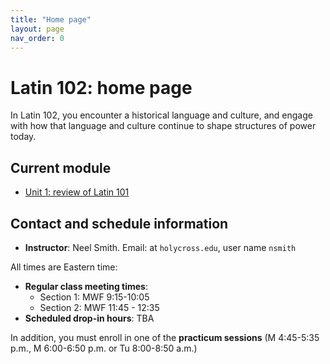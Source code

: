 ```yaml
---
title: "Home page"
layout: page
nav_order: 0
---
```



# Latin 102: home page

In Latin 102, you encounter a historical language and culture, and engage with how that language and culture continue to shape structures of power today.


## Current module

- [Unit 1: review of Latin 101](./modules/unit1/)

## Contact and schedule information

- **Instructor**: Neel Smith.  Email: at `holycross.edu`, user name `nsmith`

All times are Eastern time:


- **Regular class meeting times**:  
    - Section 1: MWF 9:15-10:05
    - Section 2: MWF 11:45 - 12:35
- **Scheduled drop-in hours**: TBA


In addition, you must enroll in one of the **practicum sessions** (M 4:45-5:35 p.m., M 6:00-6:50 p.m. or Tu 8:00-8:50 a.m.)
